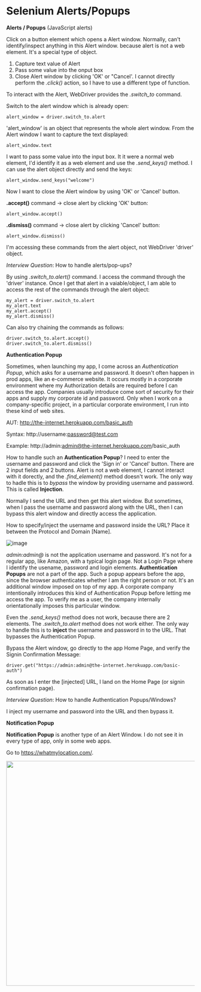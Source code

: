 # Selenium Alerts/Popups

__Alerts / Popups__ (JavaScript alerts)


Click on a button element which opens a Alert window. Normally, can't identify/inspect anything in this Alert window. because alert is not a web element. It's a special type of object.

1) Capture text value of Alert
2) Pass some value into the onput box
3) Close Alert window by clicking 'OK' or "Cancel'. I cannot directly perform the _.click()_ action, so I have to use a different type of function.

To interact with the Alert, WebDriver provides the _.switch_to_ command.

Switch to the alert window which is already open:

	alert_window = driver.switch_to.alert

'alert_window' is an object that represents the whole alert window. From the Alert window I want to capture the text displayed:

	alert_window.text

I want to pass some value into the input box. It it were a normal web element, I'd identify it as a web element and use the _.send_keys()_ method. I can use the alert object directly and send the keys:

	alert_window.send_keys("welcome")

Now I want to close the Alert window by using 'OK' or 'Cancel' button.

__.accept()__ command -> close alert by clicking 'OK' button:

	alert_window.accept()

__.dismiss()__ command -> close alert by clicking 'Cancel' button:

	alert_window.dismiss()

I'm accessing these commands from the alert object, not WebDriver 'driver' object.

_Interview Question_: How to handle alerts/pop-ups?

By using _.switch_to.alert()_ command. I access the command through the 'driver' instance. Once I get that alert in a vaiable/object, I am able to access the rest of the commands through the alert object:

	my_alert = driver.switch_to.alert
	my_alert.text
	my_alert.accept()
	my_alert.dismiss()

Can also try chaining the commands as follows:

	driver.switch_to.alert.accept()
	driver.switch_to.alert.dismiss()
	

__Authentication Popup__

Sometimes, when launching my app, I come across an _Authentication Popup_, which asks for a username and password. It doesn't often happen in prod apps, like an e-commerce website. It occurs mostly in a corporate environment where my Authorization details are required before I can access the app. Companies usually introduce come sort of security for their apps and supply my corporate id and password. Only when I work on a company-specific project, in a particular corporate environment, I run into these kind of web sites.

AUT: http://the-internet.herokuapp.com/basic_auth

Syntax: http://username:password@test.com

Example: http://admin:admin@the-internet.herokuapp.com/basic_auth


How to handle such an __Authentication Popup__? I need to enter the username and password and click the 'Sign in' or 'Cancel' button. There are 2 input fields and 2 buttons.
Alert is not a web element, I cannot interact with it dorectly, and the _.find_element()_ method doesn't work. The only way to hadle this is to _bypass_ the window by providing username and password. This is called __Injection__.

Normally I send the URL and then get this alert window. But sometimes, when I pass the username and password along with the URL, then I can bypass this alert window and directly access the application.

How to specify/inject the username and password inside the URL? Place it between the Protocol and Domain [Name].

![image](https://user-images.githubusercontent.com/70295997/206785270-9413cc79-7f8a-4760-aa6b-07262d535dd5.png)

_admin:admin@_ is not the application username and password. It's not for a regular app, like Amazon, with a typical login page. Not a Login Page where I identify the usename, password and login elements. __Authentication Popups__ are not a part of the app. Such a popup appears before the app, since the browser authenticates whether I am the right person or not. It's an additional window imposed on top of my app. A corporate company intentionally introduces this kind of Authentication Popup before letting me access the app. To verify me as a user, the company internally orientationally imposes this particular window.

Even the _.send_keys()_ method does not work, because there are 2 elements. The _.switch_to.alert_ method does not work either. The only way to handle this is to __inject__ the username and password in to the URL. That bypasses the Authentication Popup.


Bypass the Alert window, go directly to the app Home Page, and verify the Signin Confirmation Message:

	driver.get("https://admin:admin@the-internet.herokuapp.com/basic-auth")

As soon as I enter the [injected] URL, I land on the Home Page (or signin confirmation page).

_Interview Question_: How to handle Authentication Popups/Windows?

I inject my username and password into the URL and then bypass it.

__Notification Popup__

__Notification Popup__ is another type of an Alert Window. I do not see it in every type of app, only in some web apps.

Go to https://whatmylocation.com/.

<img src="https://user-images.githubusercontent.com/70295997/206869783-f92eb571-eebc-485a-a0a7-3a9c548df884.png" width=600></img>

